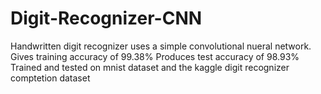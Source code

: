 # Digit-Recognizer-CNN
Handwritten digit recognizer uses a simple convolutional nueral network.
Gives training accuracy of 99.38%
Produces test accuracy of 98.93%
Trained and tested on mnist dataset and the kaggle digit recognizer comptetion dataset

